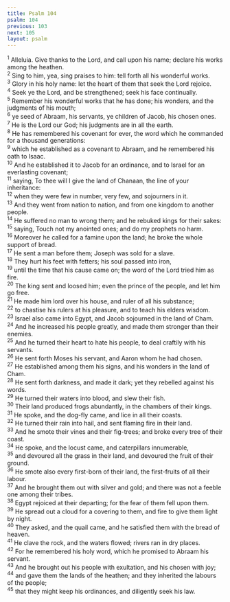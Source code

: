 ```yaml
---
title: Psalm 104
psalm: 104
previous: 103
next: 105
layout: psalm
---
```

<div class="psalm-verse"><sup class="verse-number">1</sup> Alleluia. Give thanks to the Lord, and call upon his name; declare his works among the heathen. </div><div class="psalm-verse"><sup class="verse-number">2</sup> Sing to him, yea, sing praises to him: tell forth all his wonderful works. </div><div class="psalm-verse"><sup class="verse-number">3</sup> Glory in his holy name: let the heart of them that seek the Lord rejoice. </div><div class="psalm-verse"><sup class="verse-number">4</sup> Seek ye the Lord, and be strengthened; seek his face continually. </div><div class="psalm-verse"><sup class="verse-number">5</sup> Remember his wonderful works that he has done; his wonders, and the judgments of his mouth; </div><div class="psalm-verse"><sup class="verse-number">6</sup> ye seed of Abraam, his servants, ye children of Jacob, his chosen ones. </div><div class="psalm-verse"><sup class="verse-number">7</sup> He is the Lord our God; his judgments are in all the earth. </div><div class="psalm-verse"><sup class="verse-number">8</sup> He has remembered his covenant for ever, the word which he commanded for a thousand generations: </div><div class="psalm-verse"><sup class="verse-number">9</sup> which he established as a covenant to Abraam, and he remembered his oath to Isaac. </div><div class="psalm-verse"><sup class="verse-number">10</sup> And he established it to Jacob for an ordinance, and to Israel for an everlasting covenant; </div><div class="psalm-verse"><sup class="verse-number">11</sup> saying, To thee will I give the land of Chanaan, the line of your inheritance: </div><div class="psalm-verse"><sup class="verse-number">12</sup> when they were few in number, very few, and sojourners in it. </div><div class="psalm-verse"><sup class="verse-number">13</sup> And they went from nation to nation, and from one kingdom to another people. </div><div class="psalm-verse"><sup class="verse-number">14</sup> He suffered no man to wrong them; and he rebuked kings for their sakes: </div><div class="psalm-verse"><sup class="verse-number">15</sup> saying, Touch not my anointed ones; and do my prophets no harm. </div><div class="psalm-verse"><sup class="verse-number">16</sup> Moreover he called for a famine upon the land; he broke the whole support of bread. </div><div class="psalm-verse"><sup class="verse-number">17</sup> He sent a man before them; Joseph was sold for a slave. </div><div class="psalm-verse"><sup class="verse-number">18</sup> They hurt his feet with fetters; his soul passed into iron, </div><div class="psalm-verse"><sup class="verse-number">19</sup> until the time that his cause came on; the word of the Lord tried him as fire. </div><div class="psalm-verse"><sup class="verse-number">20</sup> The king sent and loosed him; even the prince of the people, and let him go free. </div><div class="psalm-verse"><sup class="verse-number">21</sup> He made him lord over his house, and ruler of all his substance; </div><div class="psalm-verse"><sup class="verse-number">22</sup> to chastise his rulers at his pleasure, and to teach his elders wisdom. </div><div class="psalm-verse"><sup class="verse-number">23</sup> Israel also came into Egypt, and Jacob sojourned in the land of Cham. </div><div class="psalm-verse"><sup class="verse-number">24</sup> And he increased his people greatly, and made them stronger than their enemies. </div><div class="psalm-verse"><sup class="verse-number">25</sup> And he turned their heart to hate his people, to deal craftily with his servants. </div><div class="psalm-verse"><sup class="verse-number">26</sup> He sent forth Moses his servant, and Aaron whom he had chosen. </div><div class="psalm-verse"><sup class="verse-number">27</sup> He established among them his signs, and his wonders in the land of Cham. </div><div class="psalm-verse"><sup class="verse-number">28</sup> He sent forth darkness, and made it dark; yet they rebelled against his words. </div><div class="psalm-verse"><sup class="verse-number">29</sup> He turned their waters into blood, and slew their fish. </div><div class="psalm-verse"><sup class="verse-number">30</sup> Their land produced frogs abundantly, in the chambers of their kings. </div><div class="psalm-verse"><sup class="verse-number">31</sup> He spoke, and the dog-fly came, and lice in all their coasts. </div><div class="psalm-verse"><sup class="verse-number">32</sup> He turned their rain into hail, and sent flaming fire in their land. </div><div class="psalm-verse"><sup class="verse-number">33</sup> And he smote their vines and their fig-trees; and broke every tree of their coast. </div><div class="psalm-verse"><sup class="verse-number">34</sup> He spoke, and the locust came, and caterpillars innumerable, </div><div class="psalm-verse"><sup class="verse-number">35</sup> and devoured all the grass in their land, and devoured the fruit of their ground. </div><div class="psalm-verse"><sup class="verse-number">36</sup> He smote also every first-born of their land, the first-fruits of all their labour. </div><div class="psalm-verse"><sup class="verse-number">37</sup> And he brought them out with silver and gold; and there was not a feeble one among their tribes. </div><div class="psalm-verse"><sup class="verse-number">38</sup> Egypt rejoiced at their departing; for the fear of them fell upon them. </div><div class="psalm-verse"><sup class="verse-number">39</sup> He spread out a cloud for a covering to them, and fire to give them light by night. </div><div class="psalm-verse"><sup class="verse-number">40</sup> They asked, and the quail came, and he satisfied them with the bread of heaven. </div><div class="psalm-verse"><sup class="verse-number">41</sup> He clave the rock, and the waters flowed; rivers ran in dry places. </div><div class="psalm-verse"><sup class="verse-number">42</sup> For he remembered his holy word, which he promised to Abraam his servant. </div><div class="psalm-verse"><sup class="verse-number">43</sup> And he brought out his people with exultation, and his chosen with joy; </div><div class="psalm-verse"><sup class="verse-number">44</sup> and gave them the lands of the heathen; and they inherited the labours of the people; </div><div class="psalm-verse"><sup class="verse-number">45</sup> that they might keep his ordinances, and diligently seek his law. </div>